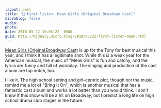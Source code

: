 ```yaml
---
layout: post
title: "🎵 First listen: Mean Girls (Original Broadway Cast)"
microblog: false
audio: 
photo: 
date: 2018-05-22 15:08:22 -0500
guid: http://mjdescy.micro.blog/2018/05/22/first-listen-mean.html
---
```

[Mean Girls (Original Broadway Cast)](https://itunes.apple.com/us/album/mean-girls-original-broadway-cast-recording/1372106911) is up for the Tony for best musical this year, and I think it has a legitimate shot. While this _is_ a weak year for the American musical, the music of "Mean Girls" is fun and catchy, and the lyrics are funny and full of wordplay. The singing and production of the cast album are top notch, too.

I like it. The high school setting and girl-centric plot, though not the music, remind me a lot of "Bring It On", which is another musical that has a fantastic cast album and works a lot better than you would think. I don't know if this show will be a hit on Broadway, but I predict a long life on high school drama club stages in the future.

